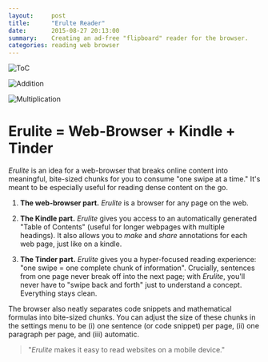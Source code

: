 ```yaml
---
layout:     post
title:      "Erulte Reader"
date:       2015-08-27 20:13:00
summary:    Creating an ad-free "flipboard" reader for the browser.
categories: reading web browser
---
```


![ToC](http://mockuphone.com/upload/f71f2288ad8335716df735df66672eec/galaxys4b/galaxys4_black_portrait.png)

![Addition](https://lh3.googleusercontent.com/wLj_J8oyNfOB4g5NzDm7lsEAD4agm4NnJlKK_8r8L30=s923-no)

![Multiplication](https://lh3.googleusercontent.com/OndtMfsya-XTG0_cnKq_35iYOQ8rDRw938l3ogHNh8E=s923-no)

<!-- ![Still Read](https://lh3.googleusercontent.com/cXBK27MyBHM5w4cvzYugGhm3-lYAtQKqUcWcURYb-og=s923-no) -->

<!-- ![Swipe Read](https://lh3.googleusercontent.com/c-wOZ7oNQfVmBENmhZWm2V6BrYo-t133vx-udfTaP4g=s923-no) -->

# Erulite = Web-Browser + Kindle + Tinder

*Erulite* is an idea for a web-browser that breaks online content into meaningful, bite-sized chunks for you to consume "one swipe at a time." It's meant to be especially useful for reading dense content on the go.

  1. **The web-browser part.** _Erulite_ is a browser for any page on the web.

  2. **The Kindle part.** _Erulite_ gives you access to an automatically generated "Table of Contents" (useful for longer webpages with multiple headings). It also allows you to _make_ and _share_ annotations for each web page, just like on a kindle.

  3. **The Tinder part.** _Erulite_ gives you a hyper-focused reading experience: "one swipe = one complete chunk of information". Crucially, sentences from one page never break off into the next page; with _Erulite_, you'll never have to "swipe back and forth" just to understand a concept. Everything stays clean.

  The browser also neatly separates code snippets and mathematical formulas into bite-sized chunks. You can adjust the size of these chunks in the settings menu to be (i) one sentence (or code snippet) per page, (ii) one paragraph per page, and (iii) automatic.

> "_Erulite_ makes it easy to read websites on a mobile device."
